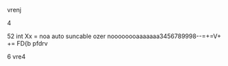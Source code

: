 vrenj

4




52
int Xx = noa auto suncable ozer
noooooooaaaaaaa3456789998--=+=V+ += FD{b pfdrv



6
vre4
